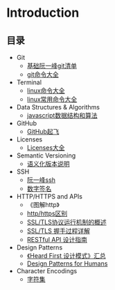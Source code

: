 # Introduction
## 目录
- Git  
  - [基础阮一峰git清单](https://www.ruanyifeng.com/blog/2015/12/git-cheat-sheet.html)  
  - [git命令大全](https://git-scm.com/docs)
- Terminal  
  - [linux命令大全](https://man.linuxde.net/)
  - [linux常用命令大全](https://www.runoob.com/w3cnote/linux-common-command-2.html)
- Data Structures & Algorithms
  - [javascript数据结构和算法](https://github.com/trekhleb/javascript-algorithms)
- GitHub
  - [GitHub起飞](https://github.com/AntBranch/awesome-github)
- Licenses  
  - [Licenses大全](https://choosealicense.com/licenses/)
- Semantic Versioning
  - [语义化版本说明](https://semver.org/lang/zh-CN/)
- SSH  
  - [阮一峰ssh](https://www.ruanyifeng.com/blog/2011/12/ssh_remote_login.html)
  - [数字签名](http://www.ruanyifeng.com/blog/2011/08/what_is_a_digital_signature.html)
- HTTP/HTTPS and APIs 
  - 《图解http》
  - [http/https区别](https://juejin.im/entry/58d7635e5c497d0057fae036)
  - [SSL/TLS协议运行机制的概述](https://www.ruanyifeng.com/blog/2014/02/ssl_tls.html)
  - [SSL/TLS 握手过程详解](https://juejin.im/post/584b76d3a22b9d0058d5036f)
  - [RESTful API 设计指南](http://www.ruanyifeng.com/blog/2014/05/restful_api.html)
- Design Patterns
  - [《Heard First 设计模式》汇总](https://github.com/WebPudge/design_patterns)
  - [Design Patterns for Humans](https://roadmap.sh/guides/design-patterns-for-humans)
- Character Encodings
  - [字符集](http://www.ruanyifeng.com/blog/2007/10/ascii_unicode_and_utf-8.html)